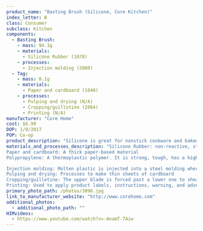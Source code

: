 ```yaml
---
product_name: "Basting Brush (Silicone, Core Kitchen)"
index_letter: B
class: Consumer
subclass: Kitchen
components:
  - Basting Brush:
    - mass: 94.1g
    - materials:
      - Silicone Rubber (1078)
    - processes:
      - Injection molding (2080)
  - Tag:
    - mass: 0.1g
    - materials:
      - Paper and cardboard (1040)
    - processes:
      - Pulping and drying (N/A)
      - Cropping/guillotine (2064)
      - Printing (N/A)
manufacturer: "Core Home"
cost: $6.99
DOP: 1/8/2017
POP: Co-op
product_description: "Silicone is great for nonstick cookware and bakeware and will not scratch the surface."
materials_and_processes_description: "Silicone Rubber: non-reactive, stable, and resistant to extreme environments and temperatures with applications in cooking, baking, and food storage products, apparel such as undergarments, sportswear and footwear, electronics, medical devices and implants
Paper and cardboard: A thick paper-based material
Polypropylene: A thermoplastic polymer. It is strong, tough, has a high resistance to heat and acts as a barrier to moisture.

Injection molding: Molten plastic is injected into a steel molding where it is cooled
Pulping and drying: Processes to make thin sheets of cardboard
Cropping/guillotine: The upper blade is forced past a lower one to shear sheet material along a straight line
Printing: Used to apply product labels, instructions, warning, and advertisements"
primary_photo_path: /photos/3096.jpg
link_to_manufacturer_website: "http://www.corehome.com"
additional_photos:
  - additional_photo_path: ""
HIMvideos:
  - https://www.youtube.com/watch?v=-AnamT-7Aiw
---
```

